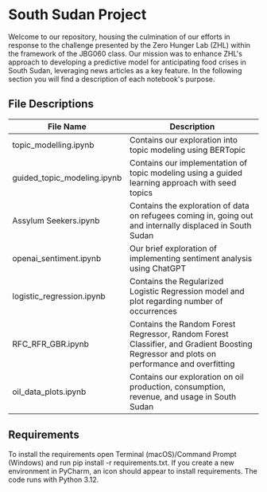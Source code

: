 # South Sudan Project 

Welcome to our repository, housing the culmination of our efforts in response to the challenge presented by the Zero Hunger Lab (ZHL) within the framework of the JBG060 class. Our mission was to enhance ZHL's approach to developing a predictive model for anticipating food crises in South Sudan, leveraging news articles as a key feature. In the following section you will find a description of each notebook's purpose.

## File Descriptions
| File Name | Description |
|--|--|
| topic_modelling.ipynb | Contains our exploration into topic modeling using BERTopic |
| guided_topic_modeling.ipynb | Contains our implementation of topic modeling using a guided learning approach with seed topics |
| Assylum Seekers.ipynb | Contains the exploration of data on refugees coming in, going out and internally displaced in South Sudan | 
| openai_sentiment.ipynb | Our brief exploration of implementing sentiment analysis using ChatGPT |
|logistic_regression.ipynb|Contains the Regularized Logistic Regression model and plot regarding number of occurrences|
| RFC_RFR_GBR.ipynb | Contains the Random Forest Regressor, Random Forest Classifier, and Gradient Boosting Regressor and plots on performance and overfitting|
| oil_data_plots.ipynb | Contains our exploration on oil production, consumption, revenue, and usage in South Sudan 


## Requirements
To install the requirements open Terminal (macOS)/Command Prompt (Windows) and run pip install -r requirements.txt. If you create a new environment in PyCharm, an icon should appear to install requirements. The code runs with Python 3.12.
